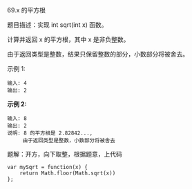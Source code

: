 69.x 的平方根

题目描述：实现 int sqrt(int x) 函数。

计算并返回 x 的平方根，其中 x 是非负整数。

由于返回类型是整数，结果只保留整数的部分，小数部分将被舍去。

示例 1:

```
输入: 4
输出: 2
```

 **示例 2:** 

```
输入: 8
输出: 2
说明: 8 的平方根是 2.82842..., 
     由于返回类型是整数，小数部分将被舍去
```

题解：开方，向下取整，根据题意，上代码

```
var mySqrt = function(x) {
    return Math.floor(Math.sqrt(x))
};
```

